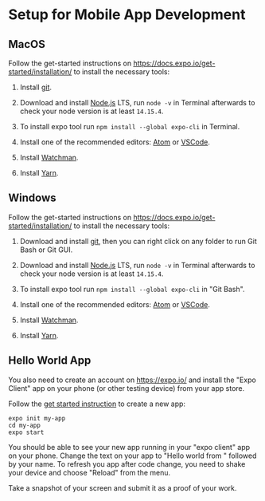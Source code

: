 # Setup for Mobile App Development


## MacOS
Follow the get-started instructions on https://docs.expo.io/get-started/installation/ to install the necessary tools:
1. Install [git](https://git-scm.com/download/mac).

2. Download and install [Node.js](https://nodejs.org/) LTS, run `node -v` in Terminal afterwards to check your node version is at least `14.15.4`.

3. To install expo tool run `npm install --global expo-cli` in Terminal.

4. Install one of the recommended editors: [Atom](https://flight-manual.atom.io/getting-started/sections/installing-atom/#platform-mac) or [VSCode](https://code.visualstudio.com/download).

5. Install [Watchman](https://facebook.github.io/watchman/docs/install).

6. Install [Yarn](https://classic.yarnpkg.com/en/docs/install#mac-stable).

## Windows
Follow the get-started instructions on https://docs.expo.io/get-started/installation/ to install the necessary tools:
1. Download and install [git](https://gitforwindows.org/), then you can right click on any folder to run Git Bash or Git GUI.

2. Download and install [Node.js](https://nodejs.org/) LTS, run `node -v` in Terminal afterwards to check your node version is at least `14.15.4`.

3. To install expo tool run `npm install --global expo-cli` in "Git Bash".

4. Install one of the recommended editors: [Atom](https://flight-manual.atom.io/getting-started/sections/installing-atom/#platform-mac) or [VSCode](https://code.visualstudio.com/download).

5. Install [Watchman](https://facebook.github.io/watchman/docs/install).

6. Install [Yarn](https://classic.yarnpkg.com/en/docs/install#mac-stable).

## Hello World App
You also need to create an account on https://expo.io/ and install the "Expo Client" app on your phone (or other testing device) from your app store.

Follow the [get started instruction](https://docs.expo.io/get-started/create-a-new-app/) to create a new app:
```
expo init my-app
cd my-app
expo start
```

You should be able to see your new app running in your "expo client" app on your phone. Change the text on your app to "Hello world from " followed by your name. To refresh you app after code change, you need to shake your device and choose "Reload" from the menu.

Take a snapshot of your screen and submit it as a proof of your work.
